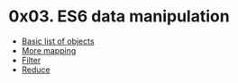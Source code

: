 # 0x03. ES6 data manipulation

* [Basic list of objects](./0-get_list_students.js)
* [More mapping](./1-get_list_student_ids.js)
* [Filter](./2-get_students_by_loc.js)
* [Reduce](./3-get_ids_sum.js)
